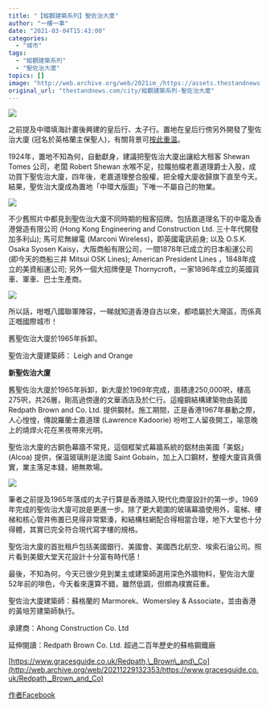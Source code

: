 ```yaml
---
title: "【縱觀建築系列】聖佐治大廈"
author: "一樓一事"
date: "2021-03-04T15:43:00"
categories:
  - "城市"
tags:
  - "縱觀建築系列"
  - "聖佐治大廈"
topics: []
image: "http://web.archive.org/web/2021im_/https://assets.thestandnews.com/media/photos/6_98psg_2q5q9iq.png"
original_url: "thestandnews.com/city/縱觀建築系列-聖佐治大廈"
---
```

![](http://web.archive.org/web/2021im_/https://assets.thestandnews.com/media/photos/6_98psg_2q5q9iq.png)

之前提及中環填海計畫後興建的皇后行、太子行。置地在皇后行傍另外開發了聖佐治大廈 (冠名於英格蘭主保聖人)，有關背景可[按此重温](http://web.archive.org/web/20211229132353/https://www.facebook.com/permalink.php?story_fbid=141095054435805&id=102632728282038)。

1924年，置地不知為何，自動獻身，建議把聖佐治大廈出讓給大租客 Shewan Tomes 公司，老闆 Robert Shewan 水喉不足，拉隴拍檔老嘉道理爵士入股，成功買下聖佐治大廈，四年後，老嘉道理整合股權，把全幢大廈收歸旗下直至今天。結果，聖佐治大廈成為置地「中環大版圖」下唯一不屬自己的物業。

![](http://web.archive.org/web/2021im_/https://assets.thestandnews.com/media/photos/E8888AE88196E4BD90E6B2BBE5A4A7E5BB881_HPYfa_NtjZNtt.jpg)

不少舊照片中都見到聖佐治大廈不同時期的租客招牌。包括嘉道理名下的中電及香港營造有限公司 (Hong Kong Engineering and Construction Ltd. 三十年代開發加多利山); 馬可尼無線電 (Marconi Wireless)，即英國電訊前身; 以及 O.S.K. Osaka Syosen Kaisy，大阪商船有限公司，一間1878年已成立的日本船運公司 (即今天的商船三井 Mitsui OSK Lines); American President Lines ，1848年成立的美資船運公司; 另外一個大招牌便是 Thornycroft，一家1896年成立的英國貨車、軍車、巴士生產商。

![](http://web.archive.org/web/2021im_/https://assets.thestandnews.com/media/photos/E8888AE88196E4BD90E6B2BBE5A4A7E5BB882_CKI8x_QXOloZT.jpg)

所以話，咁嘅八國聯軍陣容，一睇就知道香港自古以來，都唔屬於大灣區，而係真正嘅國際城市！

舊聖佐治大廈於1965年拆卸。

聖佐治大廈建築師： Leigh and Orange

**新聖佐治大廈**

舊聖佐治大廈於1965年拆卸，新大廈於1969年完成，面積達250,000呎，樓高275呎，共26層，剛高過傍邊的文華酒店及於仁行。這幢鋼結構建築物由英國 Redpath Brown and Co. Ltd. 提供鋼材。施工期間，正是香港1967年暴動之際，人心惶惶，傳說羅蘭士嘉道理 (Lawrence Kadoorie) 吩咐工人留夜開工，喻意晚上的燒焊火花在黑夜帶來光明。

聖佐治大廈的古銅色幕牆不常見，這個框架式幕牆系統的鋁材由美國「美鋁」(Alcoa) 提供，保温玻璃則是法國 Saint Gobain，加上入口鋼材，整幢大廈貨真價實，業主落足本錢，絕無欺場。

![](http://web.archive.org/web/2021im_/https://assets.thestandnews.com/media/photos/E88196E4BD90E6B2BBE5A4A7E5BB881_6tQs5_yL3Kkj2.jpg)

筆者之前提及1965年落成的太子行算是香港踏入現代化商廈設計的第一步。1969年完成的聖佐治大廈可說是更進一步。除了更大範圍的玻璃幕牆使用外，電梯、樓梯和核心管井佈置已見得非常緊湊，和結構柱網配合得相當合理，地下大堂也十分得體，其實已完全符合現代寫字樓的規格。

聖佐治大廈的首批租戶包括美國銀行、美國會、美國西北航空、埃索石油公司。照片看到美銀大堂天花設計十分富有時代感！

最後，不知為何，今天已很少見到業主或建築師選用深色外牆物料，聖佐治大廈52年前的啡色，今天看來還算不錯，雖然低調，但頗為樸實莊重。

聖佐治大廈建築師：蘇格蘭的 Marmorek、Womersley & Associate，並由香港的黃培芳建築師執行。

承建商：Ahong Construction Co. Ltd

延伸閱讀：Redpath Brown Co. Ltd. 超過二百年歷史的蘇格鋼鐵廠

[https://www.gracesguide.co.uk/Redpath,\_Brown\_and\_Co](http://web.archive.org/web/20211229132353/https://www.gracesguide.co.uk/Redpath,_Brown_and_Co)

[作者Facebook](http://web.archive.org/web/20211229132353/https://www.facebook.com/%E4%B8%80%E6%A8%93%E4%B8%80%E4%BA%8B-One-Building-One-Story-102632728282038/)